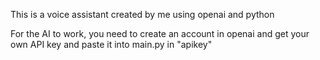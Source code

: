 This is a voice assistant created by me using openai and python

For the AI to work, you need to create an account in openai and get your own API key and paste it into main.py in "apikey"
